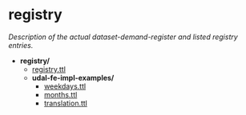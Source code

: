 # registry

*Description of the actual dataset-demand-register and listed registry entries.*

- **registry/**
    - [registry.ttl](registry.ttl)
    - **udal-fe-impl-examples/**
        - [weekdays.ttl](udal-fe-impl-examples/weekdays.ttl)
        - [months.ttl](udal-fe-impl-examples/months.ttl)
        - [translation.ttl](udal-fe-impl-examples/translation.ttl)